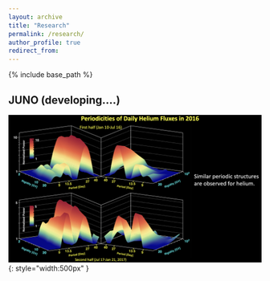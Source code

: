 ```yaml
---
layout: archive
title: "Research"
permalink: /research/
author_profile: true
redirect_from:
---
```


{% include base_path %}

## JUNO (developing....)
![Figure caption](../images/helium0.png){: style="width:500px" }
